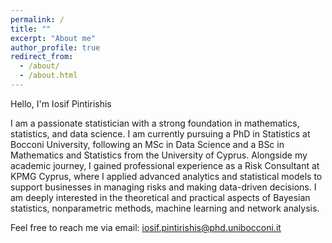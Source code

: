 ```yaml
---
permalink: /
title: ""
excerpt: "About me"
author_profile: true
redirect_from: 
  - /about/
  - /about.html
---
```


Hello, I'm Iosif Pintirishis

I am a passionate statistician with a strong foundation in mathematics, statistics, and data science. I am currently pursuing a PhD in Statistics at Bocconi University, following an MSc in Data Science and a BSc in Mathematics and Statistics from the University of Cyprus. Alongside my academic journey, I gained professional experience as a Risk Consultant at KPMG Cyprus, where I applied advanced analytics and statistical models to support businesses in managing risks and making data-driven decisions. I am deeply interested in the theoretical and practical aspects of Bayesian statistics, nonparametric methods, machine learning and network analysis.

Feel free to reach me via email: [iosif.pintirishis@phd.unibocconi.it](iosif.pintirishis@phd.unibocconi.it)




